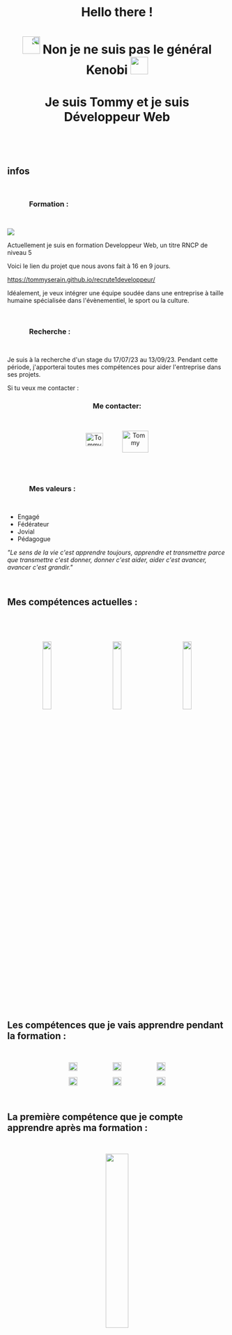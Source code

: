 
<h1 align="center"> Hello there !</h1>



<h1 align="center"><img style="transform-origin:bottom; transform:rotateY(180deg)" src="https://emojis.slackmojis.com/emojis/images/1643515259/12806/meow_attention.png?1643515259" width="40"> Non je ne suis pas le général Kenobi <img src="https://emojis.slackmojis.com/emojis/images/1643515259/12806/meow_attention.png?1643515259" width="40"></h1>


<h1 align="center"> Je suis Tommy et je suis Développeur Web </h1>
<br>

<h2 style="padding-top : 30px; padding-bottom : 30px; font-weight:bold"> infos </h2>

<h3 style="padding-left:50px; padding-bottom:30px;">Formation :</h3>
<img style="text-align:center" src="https://emojis.slackmojis.com/emojis/images/1643514977/10028/head_desk_smash.gif?1643514977">

Actuellement je suis en formation Developpeur Web, un titre RNCP de niveau 5

Voici le lien du projet que nous avons fait à 16 en 9 jours.


https://tommyserain.github.io/recrute1developpeur/



Idéalement, je veux intégrer une équipe soudée dans une entreprise à taille humaine spécialisée dans l'évènementiel, le sport ou la culture.



<h3 style="padding-top : 30px; padding-bottom : 30px; padding-left:50px"> Recherche :</h3>

Je suis à la recherche d'un stage du 17/07/23 au 13/09/23.
Pendant cette période, j'apporterai toutes mes compétences pour aider l'entreprise dans ses projets.


Si tu veux me contacter :


<h3 align="center">Me contacter:</h3>
<p align="center">
<a href="https://www.linkedin.com/in/tommy-serain-developpeur-web/"  align="center" target="blank"><img style="padding:20px" align="center" src="https://raw.githubusercontent.com/rahuldkjain/github-profile-readme-generator/master/src/images/icons/Social/linked-in-alt.svg" alt="Tommy" height="30" width="40"/></a>
<a href="mailto:tommyserain@yahoo.fr"><img style="padding:20px; padding-top:30px" align="center" src="https://cdn.worldvectorlogo.com/logos/mail-ru-logo-2018.svg" alt="Tommy" height="50" width="60"/></a>
</p>


<h3 style="padding-top : 30px; padding-bottom : 30px; padding-left:50px"> Mes valeurs :</h3>


- Engagé
- Fédérateur
- Jovial
- Pédagogue


*"Le sens de la vie c'est apprendre toujours, apprendre et transmettre parce que transmettre c'est donner, donner c'est aider, aider c'est avancer, avancer c'est grandir."*



<h2 style="padding-top : 30px; padding-bottom : 30px"> Mes compétences actuelles : </h2>
<p align="center">
<div align="center">
<img align="center" src=https://www.vectorlogo.zone/logos/w3_html5/w3_html5-ar21.svg width="20%" style="padding : 30px"><img align="center" src=https://www.vectorlogo.zone/logos/w3_css/w3_css-ar21.svg width="20%" style="padding : 30px"><img align="center" src=https://www.vectorlogo.zone/logos/javascript/javascript-ar21.svg width="20%" style="padding : 30px">
</div>
</p>


<h2 style="padding-top : 30px; padding-bottom : 30px"> Les compétences que je vais apprendre pendant la formation : </h2>


<p align="center">
<div align="center" style="display:flex; justify-content:center; text-align:center;">
<img align="center" style="width:20%" src="https://www.vectorlogo.zone/logos/figma/figma-ar21.svg">
<img align="center" style="width:20%" src="https://www.vectorlogo.zone/logos/wordpress/wordpress-ar21.svg">
<img align="center" style="width:20%" src="https://www.vectorlogo.zone/logos/php/php-ar21.svg">
</div>
</p>
<p align="center">
<div align="center" padding-top="100px" style="display:flex; justify-content:center; text-align:center;">
<img align="center" style="width:20%" src="https://www.vectorlogo.zone/logos/symfony/symfony-ar21.svg">
<img align="center" style="width:20%" src="https://www.vectorlogo.zone/logos/angular/angular-ar21.svg">
<img align="center" style="width:20%" src="https://upload.wikimedia.org/wikipedia/commons/thumb/8/87/Sql_data_base_with_logo.png/800px-Sql_data_base_with_logo.png?20210130181641">
</div>
</p>

<h2 style="padding-top : 30px; padding-bottom : 30px"> La première compétence que je compte apprendre après ma formation : </h2>

<p align="center">
<img align="center" style="width:32%; padding-bottom : 30px" src="https://www.vectorlogo.zone/logos/docker/docker-ar21.svg">
</p>


<hr>


<p style="padding-top:30px" align="center"><img align="center" src="https://github-readme-stats.vercel.app/api/top-langs?username=TommySerain&show_icons=true&locale=en&layout=compact" alt="Tommy"/></p>
<p align="center">&nbsp;<img align="center" src="https://github-readme-stats.vercel.app/api?username=TommySerain&show_icons=true&locale=en" alt="Tommy" /></p>
<p align="center"><img align="center" src="https://github-readme-streak-stats.herokuapp.com/?user=TommySerain" alt="Tommy" /></p>


